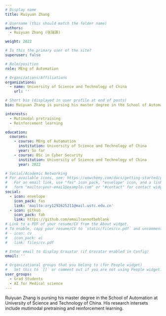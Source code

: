 ```yaml
---
# Display name
title: Ruiyuan Zhang

# Username (this should match the folder name)
authors:
  - Ruiyuan Zhang (张瑞源)

weight: 2022

# Is this the primary user of the site?
superuser: false

# Role/position
role: MEng of Automation

# Organizations/Affiliations
organizations:
  - name: University of Science and Technology of China
    url: ''

# Short bio (displayed in user profile at end of posts)
bio: Ruiyuan Zhang is pursing his master degree in the School of Automation at University of Science and Technology of China. His research intersets include mutimodal pretraining and reinforcement learning.

interests:
  - Mutimodal pretraining
  - Reinforcement learning

education:
  courses:
    - course: MEng of Automation
      institution: University of Science and Technology of China
      year: So far
    - course: BSc in Cyber Security
      institution: University of Science and Technology of China
      year: 2022

# Social/Academic Networking
# For available icons, see: https://wowchemy.com/docs/getting-started/page-builder/#icons
#   For an email link, use "fas" icon pack, "envelope" icon, and a link in the
#   form "mailto:your-email@example.com" or "#contact" for contact widget.
social:
  - icon: envelope
    icon_pack: fas
    link: 'mailto:zry1292625211@mail.ustc.edu.cn'
  - icon: github
    icon_pack: fab
    link: https://github.com/emailcannotbeblank
# Link to a PDF of your resume/CV from the About widget.
# To enable, copy your resume/CV to `static/files/cv.pdf` and uncomment the lines below.
# - icon: cv
#   icon_pack: ai
#   link: files/cv.pdf

# Enter email to display Gravatar (if Gravatar enabled in Config)
email: ''

# Organizational groups that you belong to (for People widget)
#   Set this to `[]` or comment out if you are not using People widget.
user_groups:
  - Grad Students
  - AI for Medical science
---
```


Ruiyuan Zhang is pursing his master degree in the School of Automation at University of Science and Technology of China. His research intersets include mutimodal pretraining and reinforcement learning.
